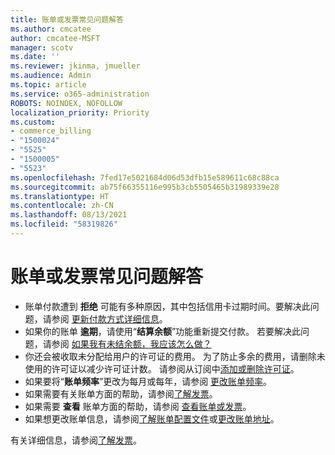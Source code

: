 ```yaml
---
title: 账单或发票常见问题解答
ms.author: cmcatee
author: cmcatee-MSFT
manager: scotv
ms.date: ''
ms.reviewer: jkinma, jmueller
ms.audience: Admin
ms.topic: article
ms.service: o365-administration
ROBOTS: NOINDEX, NOFOLLOW
localization_priority: Priority
ms.custom:
- commerce_billing
- "1500024"
- "5525"
- "1500005"
- "5523"
ms.openlocfilehash: 7fed17e5021684d06d53dfb15e589611c68c88ca
ms.sourcegitcommit: ab75f66355116e995b3cb5505465b31989339e28
ms.translationtype: HT
ms.contentlocale: zh-CN
ms.lasthandoff: 08/13/2021
ms.locfileid: "58319826"
---
```

# <a name="billing-or-invoice-faq"></a>账单或发票常见问题解答

- 账单付款遭到 **拒绝** 可能有多种原因，其中包括信用卡过期时间。要解决此问题，请参阅 [更新付款方式详细信息](https://docs.microsoft.com/microsoft-365/commerce/billing-and-payments/manage-payment-methods#update-payment-method-details)。
- 如果你的账单 **逾期**，请使用“**结算余额**”功能重新提交付款。 若要解决此问题，请参阅 [如果我有未结余额，我应该怎么做？](https://docs.microsoft.com/microsoft-365/commerce/billing-and-payments/pay-for-your-subscription#what-if-i-have-an-outstanding-balance)
- 你还会被收取未分配给用户的许可证的费用。 为了防止多余的费用，请删除未使用的许可证以减少许可证计数。 请参阅从订阅中[添加或删除许可证](https://docs.microsoft.com/microsoft-365/commerce/licenses/buy-licenses)。
- 如果要将“**账单频率**”更改为每月或每年，请参阅 [更改账单频率](https://docs.microsoft.com/microsoft-365/commerce/billing-and-payments/change-payment-frequency)。
- 如果需要有关账单方面的帮助，请参阅[了解发票](https://docs.microsoft.com/microsoft-365/commerce/billing-and-payments/understand-your-invoice2)。
- 如果需要 **查看** 账单方面的帮助，请参阅 [查看账单或发票](https://docs.microsoft.com/microsoft-365/commerce/billing-and-payments/view-your-bill-or-invoice)。
- 如果想更改账单信息，请参阅[了解账单配置文件](https://docs.microsoft.com/microsoft-365/commerce/billing-and-payments/manage-billing-profiles)或[更改账单地址](https://docs.microsoft.com/microsoft-365/commerce/billing-and-payments/change-your-billing-addresses)。

有关详细信息，请参阅[了解发票](https://docs.microsoft.com/microsoft-365/commerce/billing-and-payments/understand-your-invoice2)。